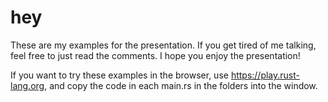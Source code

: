 # hey
These are my examples for the presentation. If you get tired of me talking, feel free to just read the comments. I hope you enjoy the presentation!

If you want to try these examples in the browser, use https://play.rust-lang.org, and copy the code in each main.rs in the folders into the window.
